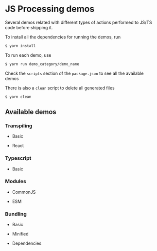 # JS Processing demos

Several demos related with different types of actions performed to JS/TS code before shipping it.

To install all the dependencies for running the demos, run

```bash
$ yarn install
```

To run each demo, use

```bash
$ yarn run demo_category/demo_name
```

Check the `scripts` section of the `package.json` to see all the available demos

There is also a `clean` script to delete all generated files

```bash
$ yarn clean
```

## Available demos

### Transpiling

- Basic

- React

### Typescript

- Basic

### Modules

- CommonJS

- ESM

### Bundling

- Basic

- Minified

- Dependencies
